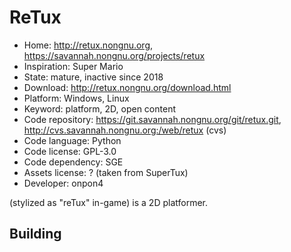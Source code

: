 # ReTux

- Home: http://retux.nongnu.org, https://savannah.nongnu.org/projects/retux
- Inspiration: Super Mario
- State: mature, inactive since 2018
- Download: http://retux.nongnu.org/download.html
- Platform: Windows, Linux
- Keyword: platform, 2D, open content
- Code repository: https://git.savannah.nongnu.org/git/retux.git, http://cvs.savannah.nongnu.org:/web/retux (cvs)
- Code language: Python
- Code license: GPL-3.0
- Code dependency: SGE
- Assets license: ? (taken from SuperTux)
- Developer: onpon4

(stylized as "reTux" in-game) is a 2D platformer.

## Building
